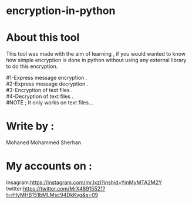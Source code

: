 # encryption-in-python

# About this tool
This tool was made with the aim of learning , if you would wanted to know how simple encryption is done in python
 without using any external library to do this encryption.

#1-Express message encryption .  
#2-Express message decryption .  
#3-Encryption of text files .  
#4-Decryption of text files .  
#NOTE ; It only works on text files...

# Write by :
 Mohaned Mohammed Sherhan 

# My accounts on :
Insagram:https://instagram.com/mr.lxzl?inshid=YmMyMTA2M2Y
twitter:https://twitter.com/MrX48915521?t=rHyMHB151bMLMsc94DkKvg&s=09

